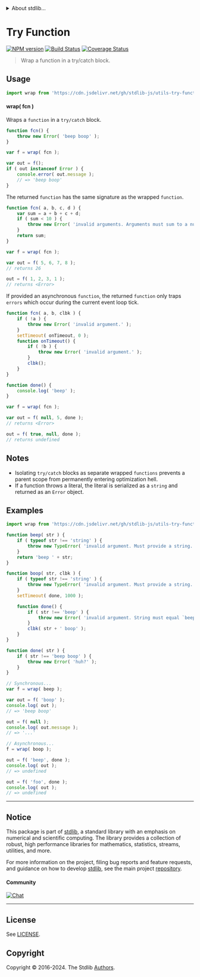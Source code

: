 <!--

@license Apache-2.0

Copyright (c) 2018 The Stdlib Authors.

Licensed under the Apache License, Version 2.0 (the "License");
you may not use this file except in compliance with the License.
You may obtain a copy of the License at

   http://www.apache.org/licenses/LICENSE-2.0

Unless required by applicable law or agreed to in writing, software
distributed under the License is distributed on an "AS IS" BASIS,
WITHOUT WARRANTIES OR CONDITIONS OF ANY KIND, either express or implied.
See the License for the specific language governing permissions and
limitations under the License.

-->


<details>
  <summary>
    About stdlib...
  </summary>
  <p>We believe in a future in which the web is a preferred environment for numerical computation. To help realize this future, we've built stdlib. stdlib is a standard library, with an emphasis on numerical and scientific computation, written in JavaScript (and C) for execution in browsers and in Node.js.</p>
  <p>The library is fully decomposable, being architected in such a way that you can swap out and mix and match APIs and functionality to cater to your exact preferences and use cases.</p>
  <p>When you use stdlib, you can be absolutely certain that you are using the most thorough, rigorous, well-written, studied, documented, tested, measured, and high-quality code out there.</p>
  <p>To join us in bringing numerical computing to the web, get started by checking us out on <a href="https://github.com/stdlib-js/stdlib">GitHub</a>, and please consider <a href="https://opencollective.com/stdlib">financially supporting stdlib</a>. We greatly appreciate your continued support!</p>
</details>

# Try Function

[![NPM version][npm-image]][npm-url] [![Build Status][test-image]][test-url] [![Coverage Status][coverage-image]][coverage-url] <!-- [![dependencies][dependencies-image]][dependencies-url] -->

> Wrap a function in a try/catch block.



<section class="usage">

## Usage

```javascript
import wrap from 'https://cdn.jsdelivr.net/gh/stdlib-js/utils-try-function@deno/mod.js';
```

#### wrap( fcn )

Wraps a `function` in a `try/catch` block.

```javascript
function fcn() {
    throw new Error( 'beep boop' );
}

var f = wrap( fcn );

var out = f();
if ( out instanceof Error ) {
    console.error( out.message );
    // => 'beep boop'
}
```

The returned `function` has the same signature as the wrapped `function`.

```javascript
function fcn( a, b, c, d ) {
    var sum = a + b + c + d;
    if ( sum < 10 ) {
        throw new Error( 'invalid arguments. Arguments must sum to a number greater than or equal to 10.' );
    }
    return sum;
}

var f = wrap( fcn );

var out = f( 5, 6, 7, 8 );
// returns 26

out = f( 1, 2, 3, 1 );
// returns <Error>
```

If provided an asynchronous `function`, the returned `function` only traps `errors` which occur during the current event loop tick.

<!-- run throws: true -->

```javascript
function fcn( a, b, clbk ) {
    if ( !a ) {
        throw new Error( 'invalid argument.' );
    }
    setTimeout( onTimeout, 0 );
    function onTimeout() {
        if ( !b ) {
            throw new Error( 'invalid argument.' );
        }
        clbk();
    }
}

function done() {
    console.log( 'beep' );
}

var f = wrap( fcn );

var out = f( null, 5, done );
// returns <Error>

out = f( true, null, done );
// returns undefined
```

</section>

<!-- /.usage -->

<section class="notes">

## Notes

-   Isolating `try/catch` blocks as separate wrapped `functions` prevents a parent scope from permanently entering optimization hell.
-   If a function throws a literal, the literal is serialized as a `string` and returned as an `Error` object.

</section>

<!-- /.notes -->

<section class="examples">

## Examples

<!-- run throws: true -->

<!-- eslint no-undef: "error" -->

```javascript
import wrap from 'https://cdn.jsdelivr.net/gh/stdlib-js/utils-try-function@deno/mod.js';

function beep( str ) {
    if ( typeof str !== 'string' ) {
        throw new TypeError( 'invalid argument. Must provide a string. Value: `' + str + '`.' );
    }
    return 'beep ' + str;
}

function boop( str, clbk ) {
    if ( typeof str !== 'string' ) {
        throw new TypeError( 'invalid argument. Must provide a string. Value: `' + str + '`.' );
    }
    setTimeout( done, 1000 );

    function done() {
        if ( str !== 'beep' ) {
            throw new Error( 'invalid argument. String must equal `beep`. Value: `' + str + '`.' );
        }
        clbk( str + ' boop' );
    }
}

function done( str ) {
    if ( str !== 'beep boop' ) {
        throw new Error( 'huh?' );
    }
}

// Synchronous...
var f = wrap( beep );

var out = f( 'boop' );
console.log( out );
// => 'beep boop'

out = f( null );
console.log( out.message );
// => '...'

// Asynchronous...
f = wrap( boop );

out = f( 'beep', done );
console.log( out );
// => undefined

out = f( 'foo', done );
console.log( out );
// => undefined
```

</section>

<!-- /.examples -->

<!-- Section for related `stdlib` packages. Do not manually edit this section, as it is automatically populated. -->

<section class="related">

</section>

<!-- /.related -->

<!-- Section for all links. Make sure to keep an empty line after the `section` element and another before the `/section` close. -->


<section class="main-repo" >

* * *

## Notice

This package is part of [stdlib][stdlib], a standard library with an emphasis on numerical and scientific computing. The library provides a collection of robust, high performance libraries for mathematics, statistics, streams, utilities, and more.

For more information on the project, filing bug reports and feature requests, and guidance on how to develop [stdlib][stdlib], see the main project [repository][stdlib].

#### Community

[![Chat][chat-image]][chat-url]

---

## License

See [LICENSE][stdlib-license].


## Copyright

Copyright &copy; 2016-2024. The Stdlib [Authors][stdlib-authors].

</section>

<!-- /.stdlib -->

<!-- Section for all links. Make sure to keep an empty line after the `section` element and another before the `/section` close. -->

<section class="links">

[npm-image]: http://img.shields.io/npm/v/@stdlib/utils-try-function.svg
[npm-url]: https://npmjs.org/package/@stdlib/utils-try-function

[test-image]: https://github.com/stdlib-js/utils-try-function/actions/workflows/test.yml/badge.svg?branch=main
[test-url]: https://github.com/stdlib-js/utils-try-function/actions/workflows/test.yml?query=branch:main

[coverage-image]: https://img.shields.io/codecov/c/github/stdlib-js/utils-try-function/main.svg
[coverage-url]: https://codecov.io/github/stdlib-js/utils-try-function?branch=main

<!--

[dependencies-image]: https://img.shields.io/david/stdlib-js/utils-try-function.svg
[dependencies-url]: https://david-dm.org/stdlib-js/utils-try-function/main

-->

[chat-image]: https://img.shields.io/gitter/room/stdlib-js/stdlib.svg
[chat-url]: https://app.gitter.im/#/room/#stdlib-js_stdlib:gitter.im

[stdlib]: https://github.com/stdlib-js/stdlib

[stdlib-authors]: https://github.com/stdlib-js/stdlib/graphs/contributors

[umd]: https://github.com/umdjs/umd
[es-module]: https://developer.mozilla.org/en-US/docs/Web/JavaScript/Guide/Modules

[deno-url]: https://github.com/stdlib-js/utils-try-function/tree/deno
[umd-url]: https://github.com/stdlib-js/utils-try-function/tree/umd
[esm-url]: https://github.com/stdlib-js/utils-try-function/tree/esm
[branches-url]: https://github.com/stdlib-js/utils-try-function/blob/main/branches.md

[stdlib-license]: https://raw.githubusercontent.com/stdlib-js/utils-try-function/main/LICENSE

</section>

<!-- /.links -->

